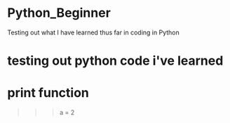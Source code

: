 # Python_Beginner
Testing out what I have learned thus far in coding in Python
# testing out python code i've learned 
# print function
>>> a = 2
